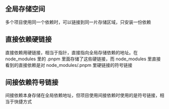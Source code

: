
## 全局存储空间

多个项目使用同一个依赖时，可以链接到同一片存储区域，只安装一份依赖

## 直接依赖硬链接 

直接依赖用硬链接，相当于指针，直接指向全局存储依赖的地址。在 node_modules 里的 .pnpm 里面存储了这些硬链接，而 node_modules 里直接看到的直接依赖是对 node_modules/.pnpm 里硬链接的符号链接

## 间接依赖符号链接

间接依赖本身存储在全局依赖地址，但项目使用间接依赖时使用的是符号链接，相当于快捷方式